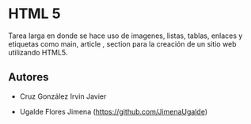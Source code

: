 # HTML 5

Tarea larga en donde se hace uso de imagenes, listas, tablas, enlaces y etiquetas como main, article , section para la creación de un sitio web utilizando HTML5.

## Autores
* Cruz González Irvin Javier
- Ugalde Flores Jimena (https://github.com/JimenaUgalde)